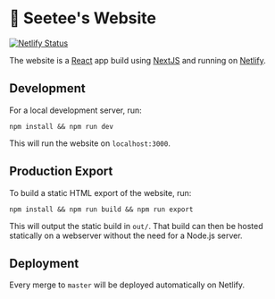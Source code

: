 # 🧡 Seetee's Website

[![Netlify Status](https://api.netlify.com/api/v1/badges/271eec30-10ca-4d61-9a30-79c4b555f4bc/deploy-status)](https://app.netlify.com/sites/seetee/deploys)

The website is a [React](https://reactjs.org/) app build using [NextJS](https://nextjs.org/) and running on [Netlify](https://www.netlify.com/).

## Development

For a local development server, run:

```
npm install && npm run dev
```

This will run the website on `localhost:3000`.

## Production Export

To build a static HTML export of the website, run:

```
npm install && npm run build && npm run export
```

This will output the static build in `out/`.
That build can then be hosted statically on a webserver without the need for a Node.js server.

## Deployment

Every merge to `master` will be deployed automatically on Netlify.
